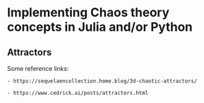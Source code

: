 # Implementing Chaos theory concepts in Julia and/or Python

## Attractors

Some reference links:

	- https://sequelaencollection.home.blog/3d-chaotic-attractors/

	- https://www.cedrick.ai/posts/attractors.html
